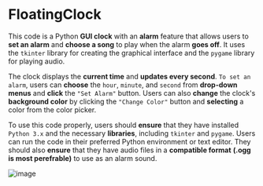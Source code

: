 # FloatingClock
This code is a Python **GUI clock** with an **alarm** feature that allows users to **set an alarm** and **choose a song** to play when the alarm **goes off**. It uses the ``tkinter`` library for creating the graphical interface and the ``pygame`` library for playing audio.

The clock displays the **current time** and **updates every second**. ``To set an alarm``, users can **choose** the ``hour``, ``minute``, and ``second`` from **drop-down menus** and **click** the ``"Set Alarm"`` button. Users can also **change** the clock's **background color** by clicking the ``"Change Color"`` button and **selecting** a color from the color picker.

To use this code properly, users should **ensure** that they have installed ``Python 3.x`` and the necessary **libraries**, including ``tkinter`` and ``pygame``. Users can run the code in their preferred Python environment or text editor. They should also **ensure** that they have audio files in a **compatible format** **(.ogg is most perefrable)** to use as an alarm sound.

![image](https://user-images.githubusercontent.com/106637184/225603317-4f0f4c9b-dd5c-4627-8695-63d41916a468.png)
